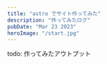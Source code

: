 ```yaml
---
title: "astro でサイト作ってみた"
description: "作ってみたログ"
pubDate: "Mar 23 2023"
heroImage: "/start.jpg"
---
```


todo: 作ってみたアウトプット